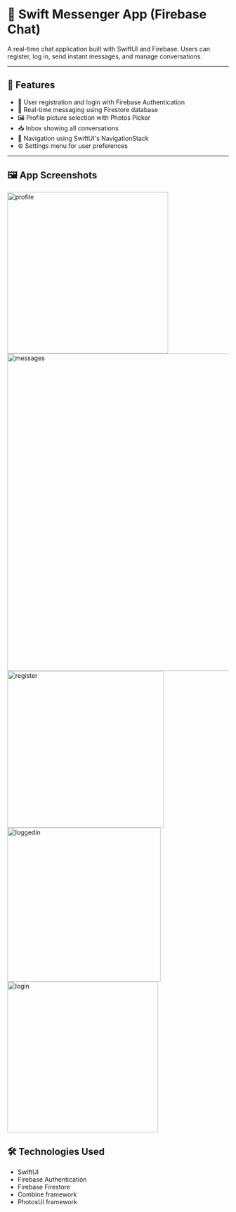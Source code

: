 # 📨 Swift Messenger App (Firebase Chat)

A real-time chat application built with SwiftUI and Firebase. Users can register, log in, send instant messages, and manage conversations.

---

## 🚀 Features

- 🔐 User registration and login with Firebase Authentication
- 💬 Real-time messaging using Firestore database
- 🖼️ Profile picture selection with Photos Picker
- 📥 Inbox showing all conversations
- 🧭 Navigation using SwiftUI's NavigationStack
- ⚙️ Settings menu for user preferences

---

## 🖼️ App Screenshots

<img width="366" alt="profile" src="https://github.com/user-attachments/assets/ef7fc5f7-6f9c-4015-b48c-4fc37d476a4c" />
<img width="721" alt="messages" src="https://github.com/user-attachments/assets/eef92549-55f3-4e16-8357-51ba9319b000" />
<img width="356" alt="register" src="https://github.com/user-attachments/assets/6d4f1b2a-34ce-444f-b1cf-07bba9e3b8d7" />
<img width="349" alt="loggedin" src="https://github.com/user-attachments/assets/83f48b2d-277e-4ca8-9777-2839efc96bc1" />
<img width="343" alt="login" src="https://github.com/user-attachments/assets/35c50e9b-94de-4824-b62c-4f8fd606947e" />



## 🛠️ Technologies Used

- SwiftUI  
- Firebase Authentication  
- Firebase Firestore  
- Combine framework  
- PhotosUI framework
  
